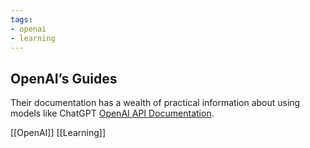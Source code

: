 ```yaml
---
tags:
- openai
- learning
---
```

## **OpenAI’s Guides**

Their documentation has a wealth of practical information about using models like ChatGPT [OpenAI API Documentation](https://platform.openai.com/docs/).

 [[OpenAI]]  [[Learning]]